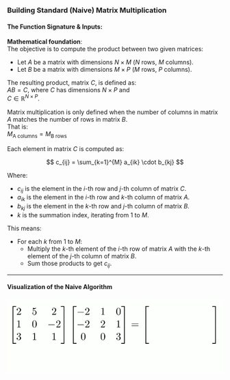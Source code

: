 ### Building Standard (Naive) Matrix Multiplication

#### The Function Signature & Inputs:

**Mathematical foundation**:  
The objective is to compute the product between two given matrices:

- Let $A$ be a matrix with dimensions $N \times M$ ($N$ rows, $M$ columns).
- Let $B$ be a matrix with dimensions $M \times P$ ($M$ rows, $P$ columns).

The resulting product, matrix $C$, is defined as:  
$AB = C$, where $C$ has dimensions $N \times P$ and  
$C \in \mathbb{R}^{N \times P}$.

Matrix multiplication is only defined when the number of columns in matrix $A$ matches the number of rows in matrix $B$.  
That is:  
$M_{\text{A columns}} = M_{\text{B rows}}$

Each element in matrix $C$ is computed as:

$$
c_{ij} = \sum_{k=1}^{M} a_{ik} \cdot b_{kj}
$$

Where:
- $c_{ij}$ is the element in the $i$-th row and $j$-th column of matrix $C$.
- $a_{ik}$ is the element in the $i$-th row and $k$-th column of matrix $A$.
- $b_{kj}$ is the element in the $k$-th row and $j$-th column of matrix $B$.
- $k$ is the summation index, iterating from $1$ to $M$.

This means:
- For each $k$ from $1$ to $M$:
  - Multiply the $k$-th element of the $i$-th row of matrix $A$ with the $k$-th element of the $j$-th column of matrix $B$.
  - Sum those products to get $c_{ij}$.

---

#### Visualization of the Naive Algorithm

![Naive Matrix Multiplication](./assets/naive-algo.gif)
